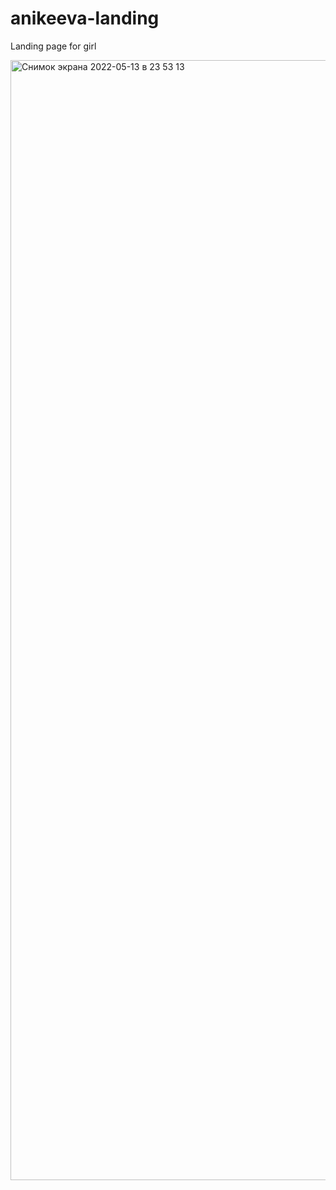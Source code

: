 # anikeeva-landing

Landing page for girl

<img width="1792" alt="Снимок экрана 2022-05-13 в 23 53 13" src="https://user-images.githubusercontent.com/78974590/168388267-5a17f28c-767e-43a4-a29e-14bcba0a0494.png">
